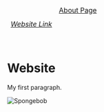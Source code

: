 <!DOCTYPE html>
<html>
<head>
	<table>
		<thead>
			<tr>
	<td><a color="black" href="https://danish0311.github.io/Website/"><em>Website Link</em></a></td>
	<td><header><a href="https://github.com/Danish0311/Website/blob/gh-pages/about.html">About Page</a></header></td>
			</tr>
		</thead>
	</table>
</head>
<body>
<h1 class="blue">Website</h1>
<p>My first paragraph.</p>
<img src="https://encrypted-tbn0.gstatic.com/images?q=tbn:ANd9GcTQbc2K8jkkV9cp5902PZVYlP1bWZhJKqsgz3cL5UJ1Qso-53yx" alt="Spongebob"/>
</body>
</html>